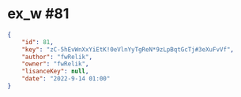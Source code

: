 
# ex_w #81
                
```JSON
{
    "id": 81,
    "key": "zC-5hEvWnXxYiEtK!0eVlnYyTgReN*9zLpBqtGcTj#3eXuFvVf",
    "author": "fwRelik",
    "owner": "fwRelik",
    "lisanceKey": null,
    "date": "2022-9-14 01:00"
}
```
